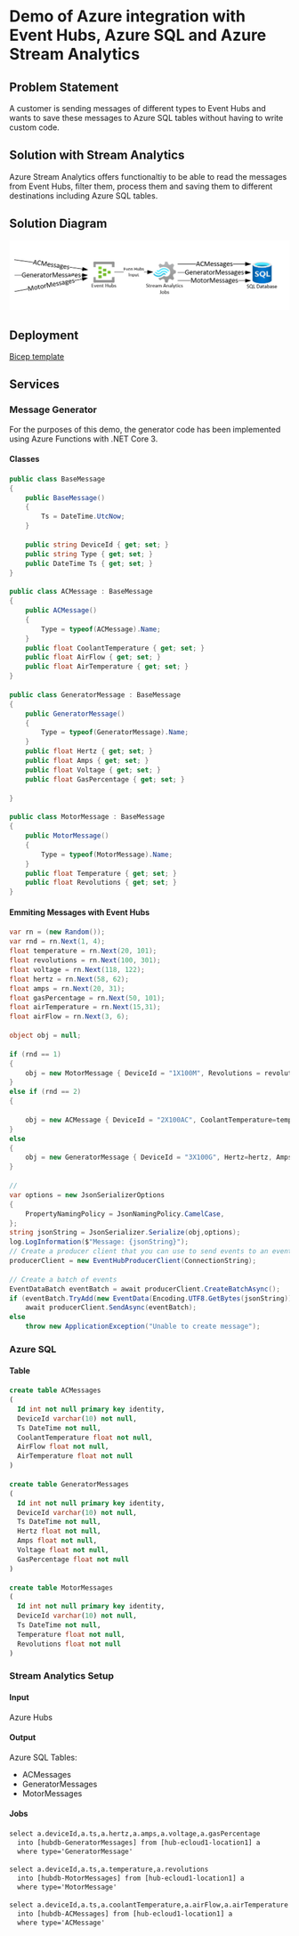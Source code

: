 # Demo of Azure integration with Event Hubs, Azure SQL and Azure Stream Analytics

## Problem Statement

A customer is sending messages of different types to Event Hubs and wants to save these messages to Azure SQL tables without having to write custom code.

## Solution with Stream Analytics

Azure Stream Analytics offers functionaltiy to be able to read the messages from Event Hubs, filter them, process them and saving them to different destinations including Azure SQL tables.

## Solution Diagram

![Solution Diagram](images/Architecture-Hubs-Stream-Sql.png)

## Deployment

[Bicep template](deployment/main.bicep)

## Services

### Message Generator

For the purposes of this demo, the generator code has been implemented using Azure Functions with .NET Core 3.

#### Classes

```c#
public class BaseMessage
{
    public BaseMessage()
    {
        Ts = DateTime.UtcNow;
    }

    public string DeviceId { get; set; }
    public string Type { get; set; }
    public DateTime Ts { get; set; }
}

public class ACMessage : BaseMessage
{
    public ACMessage()
    {
        Type = typeof(ACMessage).Name;
    }
    public float CoolantTemperature { get; set; }
    public float AirFlow { get; set; }
    public float AirTemperature { get; set; }
}

public class GeneratorMessage : BaseMessage
{
    public GeneratorMessage()
    {
        Type = typeof(GeneratorMessage).Name;
    }
    public float Hertz { get; set; }
    public float Amps { get; set; }
    public float Voltage { get; set; }
    public float GasPercentage { get; set; }

}

public class MotorMessage : BaseMessage
{
    public MotorMessage()
    {
        Type = typeof(MotorMessage).Name;            
    }
    public float Temperature { get; set; }
    public float Revolutions { get; set; }
}
```

#### Emmiting Messages with Event Hubs

```c#
var rn = (new Random());
var rnd = rn.Next(1, 4);
float temperature = rn.Next(20, 101);
float revolutions = rn.Next(100, 301);
float voltage = rn.Next(118, 122);
float hertz = rn.Next(58, 62);
float amps = rn.Next(20, 31);
float gasPercentage = rn.Next(50, 101);
float airTemperature = rn.Next(15,31);
float airFlow = rn.Next(3, 6);

object obj = null;

if (rnd == 1)
{
    obj = new MotorMessage { DeviceId = "1X100M", Revolutions = revolutions, Temperature = temperature };
}
else if (rnd == 2)
{

    obj = new ACMessage { DeviceId = "2X100AC", CoolantTemperature=temperature, AirFlow=airFlow, AirTemperature=airTemperature};
}
else
{
    obj = new GeneratorMessage { DeviceId = "3X100G", Hertz=hertz, Amps=amps, Voltage= voltage, GasPercentage= gasPercentage };
}

// 
var options = new JsonSerializerOptions
{
    PropertyNamingPolicy = JsonNamingPolicy.CamelCase,
};
string jsonString = JsonSerializer.Serialize(obj,options);
log.LogInformation($"Message: {jsonString}");
// Create a producer client that you can use to send events to an event hub
producerClient = new EventHubProducerClient(ConnectionString);

// Create a batch of events 
EventDataBatch eventBatch = await producerClient.CreateBatchAsync();
if (eventBatch.TryAdd(new EventData(Encoding.UTF8.GetBytes(jsonString))))
    await producerClient.SendAsync(eventBatch);
else
    throw new ApplicationException("Unable to create message");
```


### Azure SQL

#### Table

```sql
create table ACMessages
(
  Id int not null primary key identity,
  DeviceId varchar(10) not null,
  Ts DateTime not null,
  CoolantTemperature float not null,
  AirFlow float not null,
  AirTemperature float not null
)

create table GeneratorMessages
(
  Id int not null primary key identity,
  DeviceId varchar(10) not null,
  Ts DateTime not null,
  Hertz float not null,
  Amps float not null,
  Voltage float not null,
  GasPercentage float not null
)

create table MotorMessages
(
  Id int not null primary key identity,
  DeviceId varchar(10) not null,
  Ts DateTime not null,
  Temperature float not null,
  Revolutions float not null
)
```

### Stream Analytics Setup

#### Input

Azure Hubs

#### Output

Azure SQL Tables:
- ACMessages
- GeneratorMessages
- MotorMessages

#### Jobs

```
select a.deviceId,a.ts,a.hertz,a.amps,a.voltage,a.gasPercentage
  into [hubdb-GeneratorMessages] from [hub-ecloud1-location1] a 
  where type='GeneratorMessage'
  
select a.deviceId,a.ts,a.temperature,a.revolutions
  into [hubdb-MotorMessages] from [hub-ecloud1-location1] a 
  where type='MotorMessage'
  
select a.deviceId,a.ts,a.coolantTemperature,a.airFlow,a.airTemperature
  into [hubdb-ACMessages] from [hub-ecloud1-location1] a 
  where type='ACMessage'
```` 



